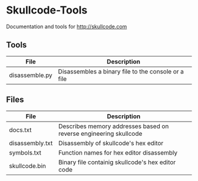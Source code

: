 # Skullcode-Tools
Documentation and tools for http://skullcode.com

## Tools
| File | Description |
| --- | --- |
| disassemble.py | Disassembles a binary file to the console or a file |

## Files
| File | Description |
| --- | --- |
| docs.txt | Describes memory addresses based on reverse engineering skullcode |
| disassembly.txt | Disassembly of skullcode's hex editor |
| symbols.txt | Function names for hex editor disassembly |
| skullcode.bin | Binary file containig skullcode's hex editor code |
